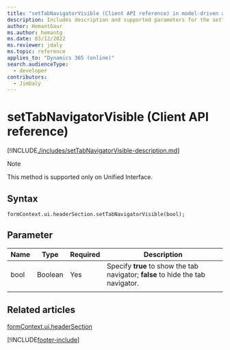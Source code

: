 ```yaml
---
title: "setTabNavigatorVisible (Client API reference) in model-driven apps| MicrosoftDocs"
description: Includes description and supported parameters for the setTabNavigationVisible method.
author: HemantGaur
ms.author: hemantg
ms.date: 03/12/2022
ms.reviewer: jdaly
ms.topic: reference
applies_to: "Dynamics 365 (online)"
search.audienceType: 
  - developer
contributors:
  - JimDaly
---
```


# setTabNavigatorVisible (Client API reference)

[!INCLUDE[./includes/setTabNavigatorVisible-description.md](./includes/setTabNavigatorVisible-description.md)]

> [!NOTE]
> This method is supported only on Unified Interface.

## Syntax

`formContext.ui.headerSection.setTabNavigatorVisible(bool);`

## Parameter

|Name|Type|Required|Description|
|----|------|-------|----------|
|bool|Boolean|Yes|Specify **true** to show the tab navigator; **false** to hide the tab navigator.|
|||||

## Related articles

[formContext.ui.headerSection](../formContext-ui-headerSection.md)

[!INCLUDE[footer-include](../../../../../includes/footer-banner.md)]
